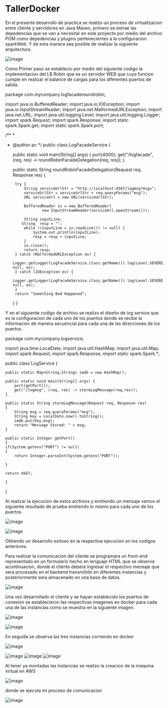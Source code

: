 # TallerDocker

En el presente desarrollo de practica se realizo un proceso de virtualizacion entre cliente y servidores en Java Maven, primero se extrae las depedencias que 
se van a necesitar en este proyecto por medio del archivo POM como depedencias y plugins pertenecientes a la configuracion sparkWeb. Y de esta manera sea posible
de realizar la siguiente arquitectura.

![image](https://user-images.githubusercontent.com/71477601/139508677-d27db406-8e9f-4456-a20b-8ab61aaa3def.png)

Como Primer paso se establecio por medio del siguiente codigo la implementacion del LB Robin  que es un servidor WEB que cuya funcion cumple en realizar el balance de 
cargas para los diferentes puertos de salida. 


package com.mycompany.logfacaderoundrobin;

import java.io.BufferedReader;
import java.io.IOException;
import java.io.InputStreamReader;
import java.net.MalformedURLException;
import java.net.URL;
import java.util.logging.Level;
import java.util.logging.Logger;
import spark.Request;
import spark.Response;
import static spark.Spark.get;
import static spark.Spark.port;

/**
 *
 * @author pc
 */
public class LogFacadeService {

    public static void main(String[] args) {
        port(4000);
        get("/logfacade", (req, res) -> roundRobinFacadeDelegation(req, res));
    }

    public static String roundRobinFacadeDelegation(Request req, Response res) {
        
        try {
            String serviceUrlStr = "http://localhost:4567/logmsg?msg=";
            serviceUrlStr = serviceUrlStr + req.queryParams("msg");
            URL serviceUrl = new URL(serviceUrlStr);

            BufferedReader in = new BufferedReader(
                    new InputStreamReader(serviceUrl.openStream()));

            String inputLine;
           String  resp = "";
            while ((inputLine = in.readLine()) != null) {
                System.out.println(inputLine);
                resp = resp + inputLine;
            }
            in.close();
            return resp;
        } catch (MalformedURLException ex) {
            Logger.getLogger(LogFacadeService.class.getName()).log(Level.SEVERE, null, ex);
        } catch (IOException ex) {
            Logger.getLogger(LogFacadeService.class.getName()).log(Level.SEVERE, null, ex);
        }
        return "Something Bad Happened";
    }
}


Y en el siguiente codigo de archivo se realizo el diseño de log service que es la configuracion de cada uno de los puertos donde se recibe la informacion de manera secuencial 
para cada una de las direcciones de los puertos. 


package com.mycompany.logservice;

import java.time.LocalDate;
import java.util.HashMap;
import java.util.Map;
import spark.Request;
import spark.Response;
import static spark.Spark.*;




public class LogService {
    
    public static Map<String,String> imdb = new HashMap();
    
    public static void main(String[] args) {
        port(getPort());
        get("/logmsg", (req, res) -> storeLogMessage(req,res));
    }
    
    public static String storeLogMessage(Request req, Response res)
    {
        String msg = req.queryParams("msg");
        String key = LocalDate.now().toString();
        imdb.put(key,msg);
        return "Message Stored: " + msg;
    }
    
    public static Integer getPort()
    {
    if(System.getenv("PORT") != null)
    {
        return Integer.parseInt(System.getenv("PORT"));
    
    }
    
    return 4567;
    
    }
   
}


Al realizar la ejecucion de estos archivos y emitiendo un mensaje vemos el siguiente resultado de prueba emitiendo lo mismo para cada uno de los puertos.



![image](https://user-images.githubusercontent.com/71477601/139509376-94ece4b0-7c60-4c93-9414-96333119b5e1.png)

![image](https://user-images.githubusercontent.com/71477601/139509641-a970f92b-d4ca-47e7-b25f-d556714cceab.png)



Obtiendo un desarrollo exitoso en la respectiva ejecucion en los codigos anteriores.



Para realizar la comunicacion del cliente se programara un front-end representado en un formulario hecho en lenguaje HTML que se observa acontinuacion, donde 
el cliente debera ingresar el respectivo mensaje que sera procesado en el backend transmitido en diferentes instancias y posteriormente sera almacenado en una base de datos.


![image](https://user-images.githubusercontent.com/71477601/139520242-ae3649a9-b339-4fc2-8896-c093a0787407.png)


Una vez desarrollado el cliente y se hayan establecido los puertos de conexion se establecieron las respectivas imagenes en docker para cada una de las instancias como se muestra en la siguiente imagen.

![image](https://user-images.githubusercontent.com/71477601/139520340-0aa9d0e5-8289-40c8-b753-b081f2a145db.png)


![image](https://user-images.githubusercontent.com/71477601/139520806-7fd76011-270f-41f1-9e07-bdbce369e315.png)



En seguida se observa las tres instancias corriendo en docker


![image](https://user-images.githubusercontent.com/71477601/139520927-13cd3d83-44ac-4913-b58a-0fe8fcd33ef6.png)


![image](https://user-images.githubusercontent.com/71477601/139521250-8c72a5e4-ad4c-40b4-95a7-6dce903c5570.png)
![image](https://user-images.githubusercontent.com/71477601/139521255-33494ce9-5d0a-437b-9f59-1a5b6f4f838a.png)
![image](https://user-images.githubusercontent.com/71477601/139521257-0a30f185-130f-464b-ad61-c0c8170a93d0.png)

Al tener ya montadas las instancias se realizo la creacion de la maquina virtual en AWS 

![image](https://user-images.githubusercontent.com/71477601/139521825-02bbf472-c82e-4773-90b4-e6e2e21e41b8.png)

donde se ejecuta mi proceso de comunicacion 


![image](https://user-images.githubusercontent.com/71477601/139521867-2f0909e9-5c55-4d55-82fc-8887e958ae2d.png)











